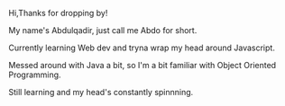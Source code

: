 Hi,Thanks for dropping by!

My name's Abdulqadir, just call me Abdo for short.

Currently learning Web dev and tryna wrap my head around Javascript. 

Messed around with Java a bit, so I'm  a bit familiar with Object Oriented Programming. 

Still learning and my head's constantly spinnning.
